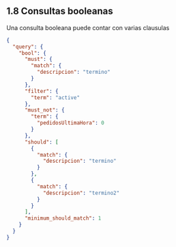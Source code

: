 ## 1.8 Consultas booleanas

Una consulta booleana puede contar con varias clausulas

``` json
{
  "query": {
    "bool": {
      "must": {
        "match": {
          "descripcion": "termino"
        }
      },
      "filter": {
        "term": "active"
      },
      "must_not": {
        "term": {
          "pedidosUltimaHora": 0
        }
      },
      "should": [
        {
          "match": {
            "descripcion": "termino"
          }
        },
        {
          "match": {
            "descripcion": "termino2"
          }
        }
      ],
      "minimum_should_match": 1
    }
  }
}
```

